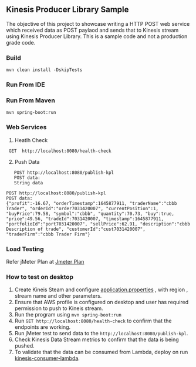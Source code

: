 ## Kinesis Producer Library Sample
The objective of this project to showcase writing a HTTP POST web service which received data as POST paylaod and sends that to Kinesis stream using Kinesis Producer Library. 
This is a sample code and not a production grade code. 

### Build
`mvn clean install -DskipTests`


### Run From IDE

### Run From Maven
`mvn spring-boot:run`

### Web Services
1. Heatlh Check
```shell
 GET  http://localhost:8080/health-check
```

2. Push Data
```shell
   POST http://localhost:8080/publish-kpl
   POST data:
   String data
```

```shell
POST http://localhost:8080/publish-kpl
POST data:
{"profit":-16.67, "orderTimestamp":1645877911, "traderName":"cbbb Trader", "orderId":"order7031420007", "currentPosition":1, "buyPrice":79.58, "symbol":"cbbb", "quantity":70.73, "buy":true, "price":49.56, "tradeId":7031420007, "timestamp":1645877911, "portfolioId":"port7031420007", "sellPrice":62.91, "description":"cbbb Description of trade", "customerId":"cust7031420007", "traderFirm":"cbbb Trader Firm"}

```

### Load Testing
Refer jMeter Plan at [Jmeter Plan](src/test/jmeter/test-kpl-producer.jmx)

### How to test on desktop
1. Create Kineis Steam and configure [application.properties](src/main/resources/application.properties) , with region , stream name and other parameters. 
2. Ensure that AWS profile is configured on desktop and user has required permission to push to Kineis stream. 
3. Run the program using ```mvn spring-boot:run ```
4. Run `GET http://localhost:8080/health-check` to confirm that the endpoints are working. 
5. Run jMeter test to send data to the `http://localhost:8080/publish-kpl`.
6. Check Kinesis Data Stream metrics to confirm that the data is being pushed. 
7. To validate that the data can be consumed from Lambda, deploy on run [kinesis-consumer-lambda](../../kinesis-consumers/kinesis-consumer-lambda).

